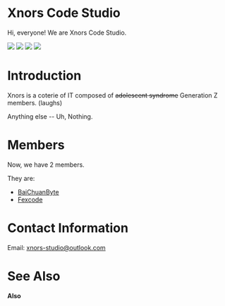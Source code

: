 # Xnors Code Studio

Hi, everyone! We are Xnors Code Studio.

<p>
<a href="https://github.com/Xnors"><img src="https://img.shields.io/badge/Github-Xnors-red"/></a>
<a href="https://xnors.github.io"><img src="https://img.shields.io/badge/Homepage-Xnors-blue"/></a>
<a href="https://xnors.github.io/xblogs"><img src="https://img.shields.io/badge/Blogs-Xnors-yellow"/></a>
<a href="mailto:xnors-studio@outlook.com"><img src="https://img.shields.io/badge/Email-Xnors-green"/></a>
</p>


# Introduction

Xnors is a coterie of IT composed of ~~adolescent syndrome~~ Generation Z members. (laughs)

Anything else -- Uh, Nothing.

# Members

Now, we have 2 members.

They are:

- [BaiChuanByte](https://github.com/BaiChuanByte)
- [Fexcode](https://github.com/Fexcode) 

# Contact Information

Email: <a href="mailto:xnors-studio@outlook.com">xnors-studio@outlook.com</a>


# See Also

**Also**

